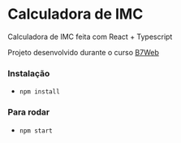 # Calculadora de IMC 

Calculadora de IMC feita com React + Typescript

Projeto desenvolvido durante o curso [B7Web](https://b7web.com.br)

### Instalação
- `npm install`

### Para rodar
- `npm start`